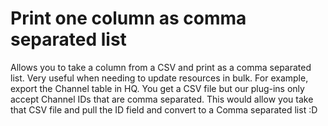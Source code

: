 # Print one column as comma separated list

Allows you to take a column from a CSV and print as a comma separated list. Very useful when needing to update resources in bulk. For example, export the Channel table in HQ. You get a CSV file but our plug-ins only accept Channel IDs that are comma separated. This would allow you take that CSV file and pull the ID field and convert to a Comma separated list :D 
